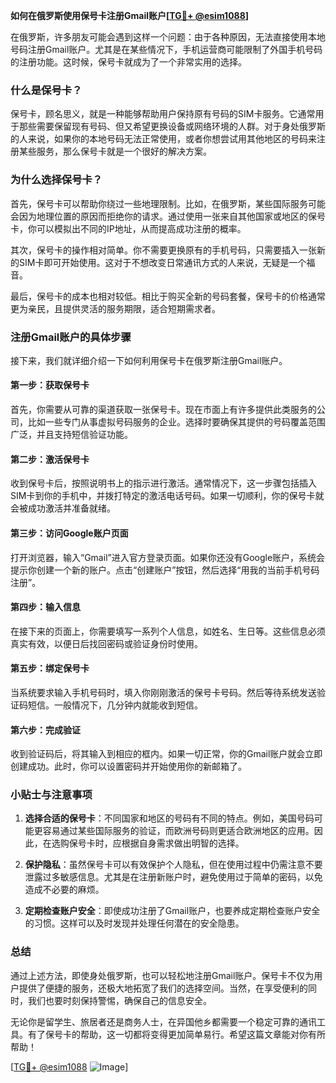 **如何在俄罗斯使用保号卡注册Gmail账户[[TG💪+ @esim1088](https://t.me/s/esim1088)]**

在俄罗斯，许多朋友可能会遇到这样一个问题：由于各种原因，无法直接使用本地号码注册Gmail账户。尤其是在某些情况下，手机运营商可能限制了外国手机号码的注册功能。这时候，保号卡就成为了一个非常实用的选择。

### 什么是保号卡？

保号卡，顾名思义，就是一种能够帮助用户保持原有号码的SIM卡服务。它通常用于那些需要保留现有号码、但又希望更换设备或网络环境的人群。对于身处俄罗斯的人来说，如果你的本地号码无法正常使用，或者你想尝试用其他地区的号码来注册某些服务，那么保号卡就是一个很好的解决方案。

### 为什么选择保号卡？

首先，保号卡可以帮助你绕过一些地理限制。比如，在俄罗斯，某些国际服务可能会因为地理位置的原因而拒绝你的请求。通过使用一张来自其他国家或地区的保号卡，你可以模拟出不同的IP地址，从而提高成功注册的概率。

其次，保号卡的操作相对简单。你不需要更换原有的手机号码，只需要插入一张新的SIM卡即可开始使用。这对于不想改变日常通讯方式的人来说，无疑是一个福音。

最后，保号卡的成本也相对较低。相比于购买全新的号码套餐，保号卡的价格通常更为亲民，且提供灵活的服务期限，适合短期需求者。

### 注册Gmail账户的具体步骤

接下来，我们就详细介绍一下如何利用保号卡在俄罗斯注册Gmail账户。

#### 第一步：获取保号卡

首先，你需要从可靠的渠道获取一张保号卡。现在市面上有许多提供此类服务的公司，比如一些专门从事虚拟号码服务的企业。选择时要确保其提供的号码覆盖范围广泛，并且支持短信验证功能。

#### 第二步：激活保号卡

收到保号卡后，按照说明书上的指示进行激活。通常情况下，这一步骤包括插入SIM卡到你的手机中，并拨打特定的激活电话号码。如果一切顺利，你的保号卡就会被成功激活并准备就绪。

#### 第三步：访问Google账户页面

打开浏览器，输入“Gmail”进入官方登录页面。如果你还没有Google账户，系统会提示你创建一个新的账户。点击“创建账户”按钮，然后选择“用我的当前手机号码注册”。

#### 第四步：输入信息

在接下来的页面上，你需要填写一系列个人信息，如姓名、生日等。这些信息必须真实有效，以便日后找回密码或验证身份时使用。

#### 第五步：绑定保号卡

当系统要求输入手机号码时，填入你刚刚激活的保号卡号码。然后等待系统发送验证码短信。一般情况下，几分钟内就能收到短信。

#### 第六步：完成验证

收到验证码后，将其输入到相应的框内。如果一切正常，你的Gmail账户就会立即创建成功。此时，你可以设置密码并开始使用你的新邮箱了。

### 小贴士与注意事项

1. **选择合适的保号卡**：不同国家和地区的号码有不同的特点。例如，美国号码可能更容易通过某些国际服务的验证，而欧洲号码则更适合欧洲地区的应用。因此，在选购保号卡时，应根据自身需求做出明智的选择。
   
2. **保护隐私**：虽然保号卡可以有效保护个人隐私，但在使用过程中仍需注意不要泄露过多敏感信息。尤其是在注册新账户时，避免使用过于简单的密码，以免造成不必要的麻烦。

3. **定期检查账户安全**：即使成功注册了Gmail账户，也要养成定期检查账户安全的习惯。这样可以及时发现并处理任何潜在的安全隐患。

### 总结

通过上述方法，即使身处俄罗斯，也可以轻松地注册Gmail账户。保号卡不仅为用户提供了便捷的服务，还极大地拓宽了我们的选择空间。当然，在享受便利的同时，我们也要时刻保持警惕，确保自己的信息安全。

无论你是留学生、旅居者还是商务人士，在异国他乡都需要一个稳定可靠的通讯工具。有了保号卡的帮助，这一切都将变得更加简单易行。希望这篇文章能对你有所帮助！

[[TG💪+ @esim1088](https://t.me/s/esim1088) ![Image](https://i.postimg.cc/4NQfJmqS/Snipaste-2025-05-13-00-14-12.png)]
